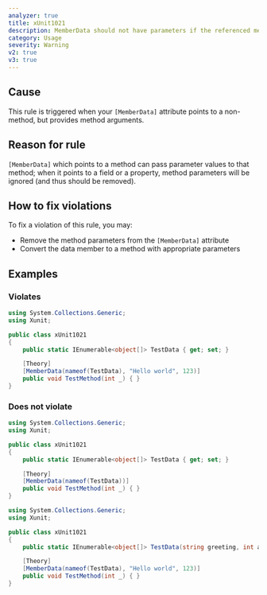 ```yaml
---
analyzer: true
title: xUnit1021
description: MemberData should not have parameters if the referenced member is not a method
category: Usage
severity: Warning
v2: true
v3: true
---
```


## Cause

This rule is triggered when your `[MemberData]` attribute points to a non-method, but provides method arguments.

## Reason for rule

`[MemberData]` which points to a method can pass parameter values to that method; when it points to a field or a property, method parameters will be ignored (and thus should be removed).

## How to fix violations

To fix a violation of this rule, you may:

* Remove the method parameters from the `[MemberData]` attribute
* Convert the data member to a method with appropriate parameters

## Examples

### Violates

```csharp
using System.Collections.Generic;
using Xunit;

public class xUnit1021
{
    public static IEnumerable<object[]> TestData { get; set; }

    [Theory]
    [MemberData(nameof(TestData), "Hello world", 123)]
    public void TestMethod(int _) { }
}
```

### Does not violate

```csharp
using System.Collections.Generic;
using Xunit;

public class xUnit1021
{
    public static IEnumerable<object[]> TestData { get; set; }

    [Theory]
    [MemberData(nameof(TestData))]
    public void TestMethod(int _) { }
}
```

```csharp
using System.Collections.Generic;
using Xunit;

public class xUnit1021
{
    public static IEnumerable<object[]> TestData(string greeting, int age) { }

    [Theory]
    [MemberData(nameof(TestData), "Hello world", 123)]
    public void TestMethod(int _) { }
}
```

